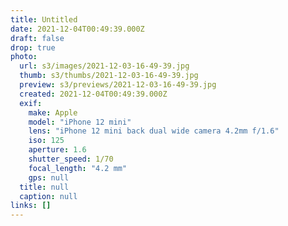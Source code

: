 ```yaml
---
title: Untitled
date: 2021-12-04T00:49:39.000Z
draft: false
drop: true
photo:
  url: s3/images/2021-12-03-16-49-39.jpg
  thumb: s3/thumbs/2021-12-03-16-49-39.jpg
  preview: s3/previews/2021-12-03-16-49-39.jpg
  created: 2021-12-04T00:49:39.000Z
  exif:
    make: Apple
    model: "iPhone 12 mini"
    lens: "iPhone 12 mini back dual wide camera 4.2mm f/1.6"
    iso: 125
    aperture: 1.6
    shutter_speed: 1/70
    focal_length: "4.2 mm"
    gps: null
  title: null
  caption: null
links: []
---
```

